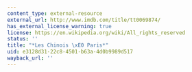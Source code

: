 ```yaml
---
content_type: external-resource
external_url: http://www.imdb.com/title/tt0069874/
has_external_license_warning: true
license: https://en.wikipedia.org/wiki/All_rights_reserved
status: ''
title: "*Les Chinois \xE0 Paris*"
uid: e3128d31-22c8-4501-b63a-4d0b9989d517
wayback_url: ''
---
```

